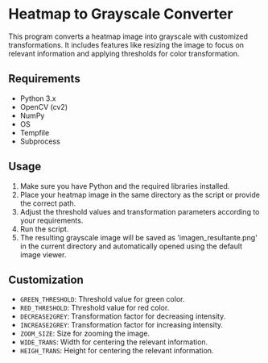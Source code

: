 # Heatmap to Grayscale Converter

This program converts a heatmap image into grayscale with customized transformations. It includes features like resizing the image to focus on relevant information and applying thresholds for color transformation.

## Requirements

- Python 3.x
- OpenCV (cv2)
- NumPy
- OS
- Tempfile
- Subprocess

## Usage

1. Make sure you have Python and the required libraries installed.
2. Place your heatmap image in the same directory as the script or provide the correct path.
3. Adjust the threshold values and transformation parameters according to your requirements.
4. Run the script.
5. The resulting grayscale image will be saved as 'imagen_resultante.png' in the current directory and automatically opened using the default image viewer.

## Customization

- `GREEN_THRESHOLD`: Threshold value for green color.
- `RED_THRESHOLD`: Threshold value for red color.
- `DECREASE2GREY`: Transformation factor for decreasing intensity.
- `INCREASE2GREY`: Transformation factor for increasing intensity.
- `ZOOM_SIZE`: Size for zooming the image.
- `WIDE_TRANS`: Width for centering the relevant information.
- `HEIGH_TRANS`: Height for centering the relevant information.

